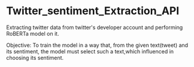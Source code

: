 # Twitter_sentiment_Extraction_API
Extracting twitter data from twitter's developer account and performing RoBERTa model on it.

Objective: To train the model in a way that, from the given  text(tweet) and its sentiment, the model must select such a text,which influenced in choosing its sentiment. 
